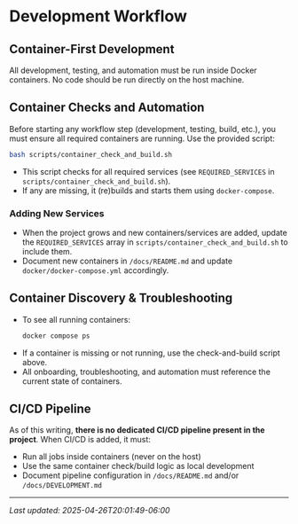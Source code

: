 # Development Workflow

## Container-First Development
All development, testing, and automation must be run inside Docker containers. No code should be run directly on the host machine.

## Container Checks and Automation
Before starting any workflow step (development, testing, build, etc.), you must ensure all required containers are running. Use the provided script:

```bash
bash scripts/container_check_and_build.sh
```
- This script checks for all required services (see `REQUIRED_SERVICES` in `scripts/container_check_and_build.sh`).
- If any are missing, it (re)builds and starts them using `docker-compose`.

### Adding New Services
- When the project grows and new containers/services are added, update the `REQUIRED_SERVICES` array in `scripts/container_check_and_build.sh` to include them.
- Document new containers in `/docs/README.md` and update `docker/docker-compose.yml` accordingly.

## Container Discovery & Troubleshooting
- To see all running containers:
  ```bash
  docker compose ps
  ```
- If a container is missing or not running, use the check-and-build script above.
- All onboarding, troubleshooting, and automation must reference the current state of containers.

## CI/CD Pipeline
As of this writing, **there is no dedicated CI/CD pipeline present in the project**. When CI/CD is added, it must:
- Run all jobs inside containers (never on the host)
- Use the same container check/build logic as local development
- Document pipeline configuration in `/docs/README.md` and/or `/docs/DEVELOPMENT.md`

---

_Last updated: 2025-04-26T20:01:49-06:00_
